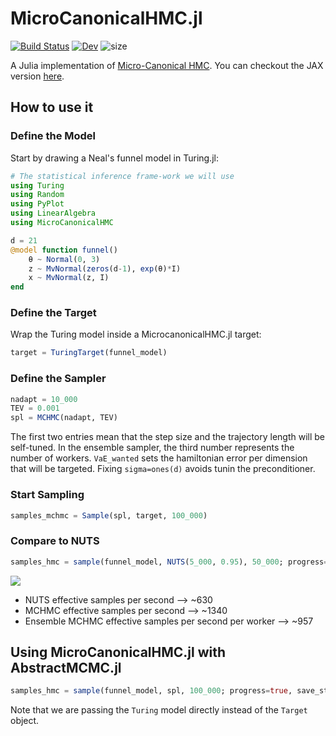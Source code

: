 # MicroCanonicalHMC.jl

[![Build Status](https://github.com/JaimeRZP/MCHMC.jl/workflows/CI/badge.svg)](https://github.com/JaimeRZP/CMBLensing_MicroCanonicalHMC.jl/actions?query=workflow%3AMCHMC-CI+branch%3Amaster)
[![Dev](https://img.shields.io/badge/docs-dev-blue.svg)](https://jaimerzp.github.io/MicroCanonicalHMC.jl/dev/)
![size](https://img.shields.io/github/repo-size/jaimerzp/MicroCanonicalHMC.jl)

A Julia implementation of [Micro-Canonical HMC](https://arxiv.org/pdf/2212.08549.pdf). You can checkout the JAX version [here](https://github.com/JakobRobnik/MicroCanonicalHMC). 

## How to use it

### Define the Model
Start by drawing a Neal's funnel model in Turing.jl:

```julia
# The statistical inference frame-work we will use
using Turing
using Random
using PyPlot
using LinearAlgebra
using MicroCanonicalHMC

d = 21
@model function funnel()
    θ ~ Normal(0, 3)
    z ~ MvNormal(zeros(d-1), exp(θ)*I)
    x ~ MvNormal(z, I)
end
```
### Define the Target
Wrap the Turing model inside a MicrocanonicalHMC.jl target:

```julia
target = TuringTarget(funnel_model)
```


### Define the Sampler

```julia
nadapt = 10_000
TEV = 0.001
spl = MCHMC(nadapt, TEV)
```
The first two entries mean that the step size and the trajectory length will be self-tuned. In the ensemble sampler, the third number represents the number of workers.
`VaE_wanted` sets the hamiltonian error per dimension that will be targeted. Fixing `sigma=ones(d)` avoids tunin the preconditioner.

### Start Sampling

```julia
samples_mchmc = Sample(spl, target, 100_000)
```

### Compare to NUTS

```julia
samples_hmc = sample(funnel_model, NUTS(5_000, 0.95), 50_000; progress=true, save_state=true)
```

![](https://raw.githubusercontent.com/JaimeRZP/MicroCanonicalHMC.jl/master/docs/src/assets/Neal_funnel_comp.png)

- NUTS effective samples per second --> ~630
- MCHMC effective samples per second --> ~1340
- Ensemble MCHMC effective samples per second per worker --> ~957

## Using MicroCanonicalHMC.jl with AbstractMCMC.jl

```julia
samples_hmc = sample(funnel_model, spl, 100_000; progress=true, save_state=true)
```
Note that we are passing the `Turing` model directly instead of the `Target` object.
